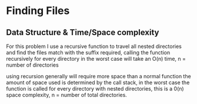 # Finding Files
## Data Structure & Time/Space complexity

For this problem I use a recursive function to travel all nested directories and find the files match with the suffix required, calling the function recursively for every directory in the worst case will take an O(n) time, n = number of directories

using recursion generally will require more space than a normal function
the amount of space used is determined by the call stack, in the worst case the function is called for every directory with nested directories, this is a 0(n) space complexity, n = number of total directories.